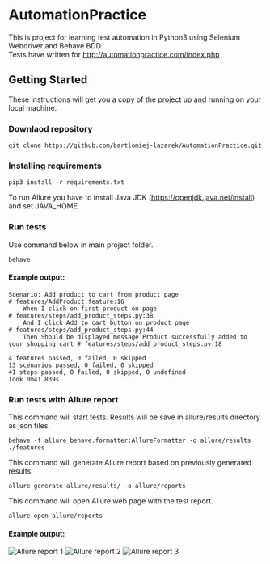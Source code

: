# AutomationPractice
This is project for learning test automation in Python3 using Selenium Webdriver and Behave BDD.  
Tests have written for http://automationpractice.com/index.php

## Getting Started
These instructions will get you a copy of the project up and running on your local machine.

### Downlaod repository
```
git clone https://github.com/bartlomiej-lazarek/AutomationPractice.git
```

### Installing requirements
```
pip3 install -r requirements.txt
```
To run Allure you have to install Java JDK (https://openjdk.java.net/install) and set JAVA_HOME.


### Run tests
Use command below in main project folder.
```
behave
```

#### Example output:

```
Scenario: Add product to cart from product page                                     # features/AddProduct.feature:16
    When I click on first product on page                                             # features/steps/add_product_steps.py:38
    And I click Add to cart button on product page                                    # features/steps/add_product_steps.py:44
    Then Should be displayed message Product successfully added to your shopping cart # features/steps/add_product_steps.py:18  

4 features passed, 0 failed, 0 skipped
13 scenarios passed, 0 failed, 0 skipped
41 steps passed, 0 failed, 0 skipped, 0 undefined
Took 0m41.839s
```


### Run tests with Allure report
This command will start tests. Results will be save in allure/results directory as json files.
```
behave -f allure_behave.formatter:AllureFormatter -o allure/results ./features
```
This command will generate Allure report based on previously generated results.
```
allure generate allure/results/ -o allure/reports
```
This command will open Allure web page with the test report.
```
allure open allure/reports
```

#### Example output:
![Allure report 1](https://i.imgur.com/TFTSsis.png)
![Allure report 2](https://i.imgur.com/bmxygcM.png)
![Allure report 3](https://i.imgur.com/ezByie8.png)

